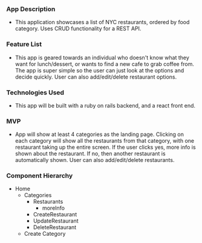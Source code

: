 
### App Description
- This application showcases a list of NYC restaurants, ordered by food category. Uses CRUD functionality for a REST API.

### Feature List
- This app is geared towards an individual who doesn't know what they want for lunch/dessert, or wants to find a new cafe to grab coffee from. The app is super simple so the user can just look at the options and decide quickly. User can also add/edit/delete restaurant options.


### Technologies Used
- This app will be built with a ruby on rails backend, and a react front end. 

### MVP
- App will show at least 4 categories as the landing page. Clicking on each category will show all the restaurants from that category, with one restaurant taking up the entire screen. If the user clicks yes, more info is shown about the restaurant. If no, then another restaurant is automatically shown. User can also add/edit/delete restaurants.

### Component Hierarchy
- Home
    - Categories
        - Restaurants
            - moreInfo
        - CreateRestaurant
        - UpdateRestaurant
        - DeleteRestaurant
    - Create Category
    







